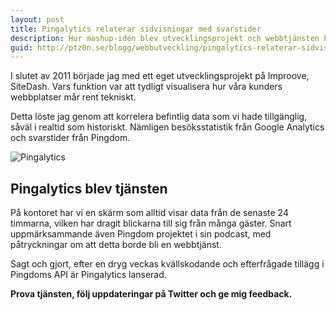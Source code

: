 ```yaml
---
layout: post
title: Pingalytics relaterar sidvisningar med svarstider
description: Hur mashup-idén blev utvecklingsprojekt och webbtjänsten Pingalytics.
guid: http://ptz0n.se/blogg/webbutveckling/pingalytics-relaterar-sidvisningar-med-svarstider/
---
```


I slutet av 2011 började jag med ett eget utvecklingsprojekt på Improove, SiteDash. Vars funktion var att tydligt visualisera hur våra kunders webbplatser mår rent tekniskt.

Detta löste jag genom att korrelera befintlig data som vi hade tillgänglig, såväl i realtid som historiskt. Nämligen besöksstatistik från Google Analytics och svarstider från Pingdom.

<img src="{{ site.url }}/images/pingalytics.png" alt="Pingalytics" class="center" />

## Pingalytics blev tjänsten

På kontoret har vi en skärm som alltid visar data från de senaste 24 timmarna, vilken har dragit blickarna till sig från många gäster. Snart uppmärksammande även Pingdom projektet i sin podcast, med påtryckningar om att detta borde bli en webbtjänst.

Sagt och gjort, efter en dryg veckas kvällskodande och efterfrågade tillägg i Pingdoms API är Pingalytics lanserad.

__Prova tjänsten, följ uppdateringar på Twitter och ge mig feedback.__
